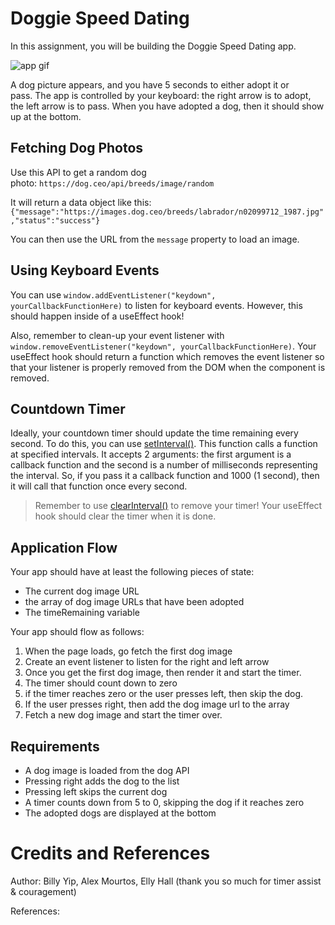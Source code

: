 # Doggie Speed Dating

In this assignment, you will be building the Doggie Speed Dating app.

![app gif](http://g.recordit.co/xyhdxdMOYP.gif)

A dog picture appears, and you have 5 seconds to either adopt it or pass. The app is controlled by your keyboard: the right arrow is to adopt, the left arrow is to pass. When you have adopted a dog, then it should show up at the bottom.

## Fetching Dog Photos

Use this API to get a random dog photo: `https://dog.ceo/api/breeds/image/random`

It will return a data object like this: `{"message":"https://images.dog.ceo/breeds/labrador/n02099712_1987.jpg","status":"success"}`

You can then use the URL from the `message` property to load an image.

## Using Keyboard Events

You can use `window.addEventListener("keydown", yourCallbackFunctionHere)` to listen for keyboard events. However, this should happen inside of a useEffect hook!

Also, remember to clean-up your event listener with `window.removeEventListener("keydown", yourCallbackFunctionHere)`. Your useEffect hook should return a function which removes the event listener so that your listener is properly removed from the DOM when the component is removed.

## Countdown Timer

Ideally, your countdown timer should update the time remaining every second. To do this, you can use [setInterval()](https://www.w3schools.com/jsref/met_win_setinterval.asp). This function calls a function at specified intervals. It accepts 2 arguments: the first argument is a callback function and the second is a number of milliseconds representing the interval. So, if you pass it a callback function and 1000 (1 second), then it will call that function once every second.

> Remember to use [clearInterval()](https://www.w3schools.com/jsref/met_win_clearinterval.asp) to remove your timer! Your useEffect hook should clear the timer when it is done.

## Application Flow

Your app should have at least the following pieces of state:

- The current dog image URL
- the array of dog image URLs that have been adopted
- The timeRemaining variable

Your app should flow as follows:

1.  When the page loads, go fetch the first dog image
2.  Create an event listener to listen for the right and left arrow
3.  Once you get the first dog image, then render it and start the timer.
4.  The timer should count down to zero
5.  if the timer reaches zero or the user presses left, then skip the dog.
6.  If the user presses right, then add the dog image url to the array
7.  Fetch a new dog image and start the timer over.

## Requirements

- A dog image is loaded from the dog API
- Pressing right adds the dog to the list
- Pressing left skips the current dog
- A timer counts down from 5 to 0, skipping the dog if it reaches zero
- The adopted dogs are displayed at the bottom

# Credits and References

Author: Billy Yip, Alex Mourtos, Elly Hall (thank you so much for timer assist & couragement)

References:
